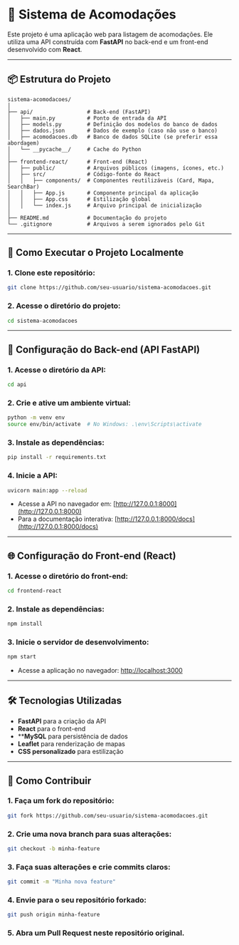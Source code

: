 # 🏡 Sistema de Acomodações

Este projeto é uma aplicação web para listagem de acomodações. Ele utiliza uma API construída com **FastAPI** no back-end e um front-end desenvolvido com **React**.

---

## 📦 Estrutura do Projeto

```plaintext
sistema-acomodacoes/
│
├── api/                 # Back-end (FastAPI)
│   ├── main.py          # Ponto de entrada da API
│   ├── models.py        # Definição dos modelos do banco de dados
│   ├── dados.json       # Dados de exemplo (caso não use o banco)
│   ├── acomodacoes.db   # Banco de dados SQLite (se preferir essa abordagem)
│   └── __pycache__/     # Cache do Python
│
├── frontend-react/      # Front-end (React)
│   ├── public/          # Arquivos públicos (imagens, ícones, etc.)
│   ├── src/             # Código-fonte do React
│   │   ├── components/  # Componentes reutilizáveis (Card, Mapa, SearchBar)
│   │   ├── App.js       # Componente principal da aplicação
│   │   ├── App.css      # Estilização global
│   │   └── index.js     # Arquivo principal de inicialização
│
├── README.md            # Documentação do projeto
└── .gitignore           # Arquivos a serem ignorados pelo Git
```

---

## 🚀 Como Executar o Projeto Localmente

### 1. Clone este repositório:

```bash
git clone https://github.com/seu-usuario/sistema-acomodacoes.git
```

### 2. Acesse o diretório do projeto:

```bash
cd sistema-acomodacoes
```

---

## 🔧 Configuração do Back-end (API FastAPI)

### 1. Acesse o diretório da API:

```bash
cd api
```

### 2. Crie e ative um ambiente virtual:

```bash
python -m venv env
source env/bin/activate  # No Windows: .\env\Scripts\activate
```

### 3. Instale as dependências:

```bash
pip install -r requirements.txt
```

### 4. Inicie a API:

```bash
uvicorn main:app --reload
```

- Acesse a API no navegador em: [http://127.0.0.1:8000](http://127.0.0.1:8000)  
- Para a documentação interativa: [http://127.0.0.1:8000/docs](http://127.0.0.1:8000/docs)

---

## 🌐 Configuração do Front-end (React)

### 1. Acesse o diretório do front-end:

```bash
cd frontend-react
```

### 2. Instale as dependências:

```bash
npm install
```

### 3. Inicie o servidor de desenvolvimento:

```bash
npm start
```

- Acesse a aplicação no navegador: [http://localhost:3000](http://localhost:3000)

---

## 🛠️ Tecnologias Utilizadas

- **FastAPI** para a criação da API  
- **React** para o front-end  
- ****MySQL** para persistência de dados  
- **Leaflet** para renderização de mapas  
- **CSS personalizado** para estilização  

---

## 🌱 Como Contribuir

### 1. Faça um fork do repositório:

```bash
git fork https://github.com/seu-usuario/sistema-acomodacoes.git
```

### 2. Crie uma nova branch para suas alterações:

```bash
git checkout -b minha-feature
```

### 3. Faça suas alterações e crie commits claros:

```bash
git commit -m "Minha nova feature"
```

### 4. Envie para o seu repositório forkado:

```bash
git push origin minha-feature
```

### 5. Abra um Pull Request neste repositório original.
